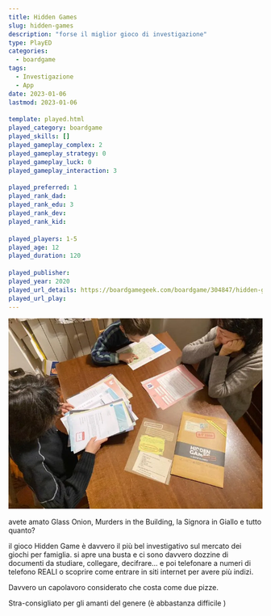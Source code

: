 ```yaml
---
title: Hidden Games
slug: hidden-games
description: "forse il miglior gioco di investigazione"
type: PlayED
categories:
  - boardgame
tags:
  - Investigazione
  - App
date: 2023-01-06
lastmod: 2023-01-06

template: played.html
played_category: boardgame
played_skills: []
played_gameplay_complex: 2
played_gameplay_strategy: 0
played_gameplay_luck: 0
played_gameplay_interaction: 3

played_preferred: 1
played_rank_dad: 
played_rank_edu: 3
played_rank_dev: 
played_rank_kid: 

played_players: 1-5
played_age: 12
played_duration: 120

played_publisher: 
played_year: 2020
played_url_details: https://boardgamegeek.com/boardgame/304847/hidden-games-crime-scene-new-haven-case
played_url_play: 
---
```


![](../../assets/img/played/boardgame/hidden-games.webp)

avete amato Glass Onion, Murders in the Building, la Signora in Giallo e tutto quanto?

il gioco Hidden Game è davvero il più bel investigativo sul mercato dei giochi per famiglia. si apre una busta e ci sono davvero dozzine di documenti da studiare, collegare, decifrare… e poi telefonare a numeri di telefono REALI o scoprire come entrare in siti internet per avere più indizi. 

Davvero un capolavoro considerato che costa come due pizze. 

Stra-consigliato per gli amanti del genere (è abbastanza difficile )

